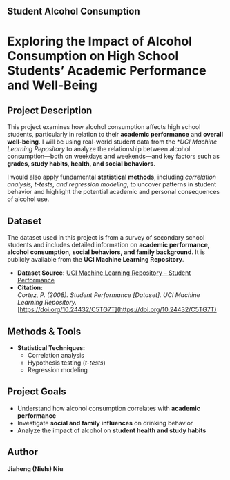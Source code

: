 ## Student Alcohol Consumption


# **Exploring the Impact of Alcohol Consumption on High School Students’ Academic Performance and Well-Being**


## **Project Description**

This project examines how alcohol consumption affects high school students, particularly in relation to their **academic performance** and **overall well-being**. I will be using real-world student data from the **UCI Machine Learning Repository* to analyze the relationship between alcohol consumption—both on weekdays and weekends—and key factors such as **grades, study habits, health, and social behaviors**.

I would also apply fundamental **statistical methods**, including *correlation analysis, t-tests, and regression modeling*, to uncover patterns in student behavior and highlight the potential academic and personal consequences of alcohol use.

## **Dataset**

The dataset used in this project is from a survey of secondary school students and includes detailed information on **academic performance, alcohol consumption, social behaviors, and family background**. It is publicly available from the **UCI Machine Learning Repository**.

- **Dataset Source:** [UCI Machine Learning Repository – Student Performance](https://archive.ics.uci.edu/dataset/320/student+performance)  
- **Citation:**  
  *Cortez, P. (2008). Student Performance [Dataset]. UCI Machine Learning Repository.*  
  [https://doi.org/10.24432/C5TG7T](https://doi.org/10.24432/C5TG7T)

## **Methods & Tools**

- **Statistical Techniques:**  
  - Correlation analysis  
  - Hypothesis testing (*t-tests*)  
  - Regression modeling  

## **Project Goals**

- Understand how alcohol consumption correlates with **academic performance**  
- Investigate **social and family influences** on drinking behavior  
- Analyze the impact of alcohol on **student health and study habits**  

## **Author**

**Jiaheng (Niels) Niu**  
